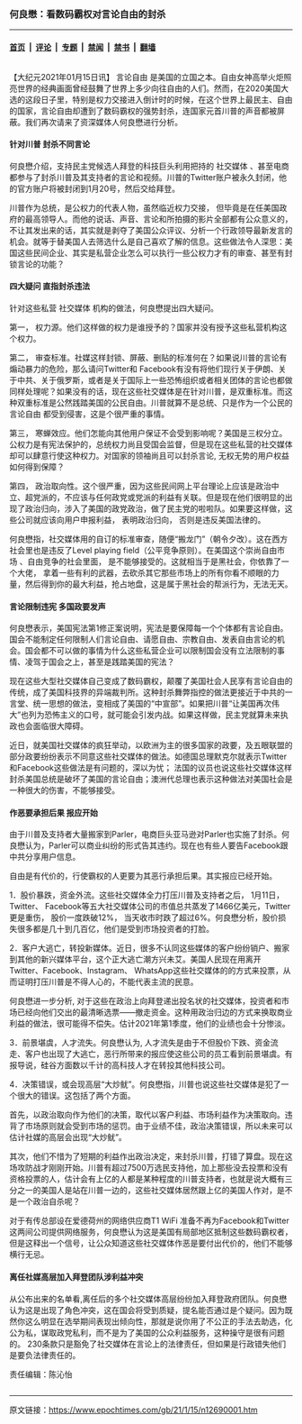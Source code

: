 ### 何良懋：看数码霸权对言论自由的封杀

---

#### [首页](../../../..?n12690001) &nbsp;|&nbsp; [评论](../../../../../epoch-comment?n12690001) &nbsp;|&nbsp; [专题](../../../../../epoch-special?n12690001) &nbsp;|&nbsp; [禁闻](../../../../../epoch-news?n12690001) &nbsp;|&nbsp; [禁书](../../../../../books?n12690001) &nbsp;|&nbsp; [翻墙](https://github.com/gfw-breaker/nogfw/blob/master/README.md?n12690001)


<div class="column" id="artbody" itemprop="articleBody">
 <!-- article content begin -->
 <p>
  【大纪元2021年01月15日讯】
  <ok href="https://www.epochtimes.com/gb/tag/%E8%A8%80%E8%AE%BA%E8%87%AA%E7%94%B1.html">
   言论自由
  </ok>
  是美国的立国之本。自由女神高举火炬照亮世界的经典画面曾经鼓舞了世界上多少向往自由的人们。然而，在2020美国大选的这段日子里，特别是权力交接进入倒计时的时候，在这个世界上最民主、自由的国家，言论自由却遭到了数码霸权的强势封杀，连国家元首川普的声音都被屏蔽。我们再次请来了资深媒体人何良懋进行分析。
 </p>
 <h4>
  <strong>
   针对川普 封杀不同言论
  </strong>
 </h4>
 <p>
  何良懋介绍，支持民主党候选人拜登的科技巨头利用把持的
  <ok href="https://www.epochtimes.com/gb/tag/%E7%A4%BE%E4%BA%A4%E5%AA%92%E4%BD%93.html">
   社交媒体
  </ok>
  、甚至电商都参与了封杀川普及其支持者的言论和视频。川普的Twitter账户被永久封闭，他的官方账户将被封闭到1月20号，然后交给拜登。
 </p>
 <p>
  川普作为总统，是公权力的代表人物，虽然临近权力交接， 但毕竟是在任美国政府的最高领导人。而他的说话、声音、言论和所拍摄的影片全部都有公众意义的，不让其发出来的话，其实就是剥夺了美国公众评议、分析一个行政领导最新发言的机会。就等于替美国人去筛选什么是自己喜欢了解的信息。这些做法令人深思：美国这些民间企业、其实是私营企业怎么可以执行一些公权力才有的审查、甚至有封锁言论的功能？
 </p>
 <h4>
  <strong>
   四大疑问
  </strong>
  <strong>
   直指封杀违法
  </strong>
 </h4>
 <p>
  针对这些私营
  <ok href="https://www.epochtimes.com/gb/tag/%E7%A4%BE%E4%BA%A4%E5%AA%92%E4%BD%93.html">
   社交媒体
  </ok>
  机构的做法，何良懋提出四大疑问。
 </p>
 <p>
  第一， 权力源。他们这样做的权力是谁授予的？国家并没有授予这些私营机构这个权力。
 </p>
 <p>
  第二， 审查标准。社媒这样封锁、屏蔽、删贴的标准何在？如果说川普的言论有煽动暴力的危险，那么请问Twitter和 Facebook有没有将他们现行关于伊朗、关于中共、关于俄罗斯，或者是关于国际上一些恐怖组织或者相关团体的言论也都做同样处理呢？如果没有的话，现在这些社交媒体是在针对川普，是双重标准。而这种双重标准是公然践踏美国的公民自由。川普就算不是总统、只是作为一个公民的
  <ok href="https://www.epochtimes.com/gb/tag/%E8%A8%80%E8%AE%BA%E8%87%AA%E7%94%B1.html">
   言论自由
  </ok>
  都受到侵害，这是个很严重的事情。
 </p>
 <p>
  第三， 寒蝉效应。他们怎能向其他用户保证不会受到影响呢？美国是三权分立。公权力是有宪法保护的，总统权力尚且受国会监督，但是现在这些私营的社交媒体却可以肆意行使这种权力。对国家的领袖尚且可以封杀言论, 无权无势的用户权益如何得到保障？
 </p>
 <p>
  第四， 政治取向性。这个很严重，因为这些民间网上平台理论上应该是政治中立、超党派的，不应该与任何政党或党派的利益有关联。但是现在他们很明显的出现了政治归向，涉入了美国的政党政治，做了民主党的啦啦队。如果要这样做，这些公司就应该向用户申报利益， 表明政治归向， 否则是违反美国法律的。
 </p>
 <p>
  何良懋指，社交媒体用的自订的标准审查，随便“搬龙门”（朝令夕改）。这在西方社会里也是违反了Level playing field（公平竞争原则）。在美国这个崇尚自由市场 、自由竞争的社会里面， 是不能够接受的。这就相当于是黑社会，你依靠了一个大佬， 拿着一些有利的武器，去砍杀其它那些市场上的所有你看不顺眼的力量，然后得到你的最大利益，抢占地盘，这是属于黑社会的帮派行为，无法无天。
 </p>
 <h4>
  <strong>
   言论限制违宪 多国政要发声
  </strong>
 </h4>
 <p>
  何良懋表示，美国宪法第1修正案说明，宪法是要保障每一个个体都有言论自由。国会不能制定任何限制人们言论自由、请愿自由、宗教自由、发表自由言论的机会。国会都不可以做的事情为什么这些私营企业可以限制国会没有立法限制的事情、凌驾于国会之上，甚至是践踏美国的宪法？
 </p>
 <p>
  现在这些大型社交媒体自己变成了数码霸权，颠覆了美国社会人民享有言论自由的传统，成了美国科技界的异端裁判所。这种封杀舞弊指控的做法更接近于中共的一言堂、统一思想的做法，变相成了美国的“中宣部”。如果把川普“让美国再次伟大”也列为恐怖主义的口号，就可能会引发内战。如果这样做，民主党就算未来执政也会面临很大障碍。
 </p>
 <p>
  近日，就美国社交媒体的疯狂举动，以欧洲为主的很多国家的政要，及五眼联盟的部分政要纷纷表示不同意这些社交媒体的做法。如德国总理默克尔就表示Twitter和Facebook这些做法是有问题的，深以为忧； 法国的议员也说这些社交媒体这样封杀美国总统是破坏了美国的言论自由；澳洲代总理也表示这种做法对美国社会是一种很大的伤害，不能够接受。
 </p>
 <h4>
  <strong>
   作恶要承担后果
  </strong>
  <strong>
   报应开始
  </strong>
 </h4>
 <p>
  由于川普及支持者大量搬家到Parler，电商巨头亚马逊对Parler也实施了封杀。何良懋认为，Parler可以商业纠纷的形式告其违约。现在也有些人要告Facebook跟中共分享用户信息。
 </p>
 <p>
  自由是有代价的，行使霸权的人更要为其恶行承担后果。其实报应已经开始。
 </p>
 <p>
  1．股价暴跌，资金外流。这些社交媒体全力打压川普及支持者之后， 1月11日， Twitter、 Facebook等五大社交媒体公司的市值总共蒸发了1466亿美元，Twitter更是重伤， 股价一度跌破12%， 当天收市时跌了超过6%。何良懋分析，股价损失很多都是几十到几百亿，他们是受到市场投资者的打脸。
 </p>
 <p>
  2．客户大逃亡，转投新媒体。近日，很多不认同这些媒体的客户纷纷销户、搬家到其他的新兴媒体平台，这个正大逃亡潮方兴未艾。美国人民现在用离开 Twitter、Facebook、Instagram、 WhatsApp这些社交媒体的的方式来投票，从而证明打压川普是不得人心的，不能代表主流的民意。
 </p>
 <p>
  何良懋进一步分析, 对于这些在政治上向拜登递出投名状的社交媒体，投资者和市场已经向他们交出的最清晰选票——撤走资金。这种用政治归边的方式来换取商业利益的做法，很可能得不偿失。估计2021年第1季度，他们的业绩也会十分惨淡。
 </p>
 <p>
  3．前景堪虞，人才流失。何良懋认为, 人才流失是由于不但股价下跌、资金流走、客户也出现了大逃亡，恶行所带来的报应使这些公司的员工看到前景堪虞。有报导说，硅谷方面数以千计的高科技人才在转投其他科技公司。
 </p>
 <p>
  4．决策错误，或会现高层“大炒鱿”。何良懋指，川普也说这些社交媒体是犯了一个很大的错误。这包括了两个方面。
 </p>
 <p>
  首先，以政治取向作为他们的决策，取代以客户利益、市场利益作为决策取向。违背了市场原则就会受到市场的惩罚。由于业绩不佳，政治决策错误，所以未来可以估计社媒的高层会出现“大炒鱿”。
 </p>
 <p>
  其次，他们不惜为了短期的利益作出政治决定，来封杀川普，打错了算盘。现在这场攻防战才刚刚开始。川普有超过7500万选民支持他，加上那些没去投票和没有资格投票的人，估计会有上亿的人都是某种程度的川普支持者，也就是说大概有三分之一的美国人是站在川普一边的，这些社交媒体居然跟上亿的美国人作对，是不是一个政治自杀呢？
 </p>
 <p>
  对于有传总部设在爱德荷州的网络供应商T1 WiFi 准备不再为Facebook和Twitter这两间公司提供网络服务，何良懋认为这是美国有局部地区抵制这些数码霸权者，但是这释出一个信号，让公众知道这些社交媒体作恶是要付出代价的，他们不能够横行无忌。
 </p>
 <h4>
  <strong>
   离任社媒高层加入拜登团队涉利益冲突
  </strong>
 </h4>
 <p>
  从公布出来的名单看,离任后的多个社交媒体高层纷纷加入拜登政府团队。何良懋认为这是出现了角色冲突，这在国会将受到质疑，提名能否通过是个疑问。因为既然你这么明显在选举期间表现出倾向性，那就是说你用了不公正的手法去助选，化公为私，谋取政党私利，而不是为了美国的公众利益服务，这种操守是很有问题的。 230条款只是豁免了社交媒体在言论上的法律责任，但如果是行政错失他们是要负法律责任的。
 </p>
 <p>
  责任编辑：陈沁怡
 </p>
 <!-- article content end -->
</div>


---

原文链接：https://www.epochtimes.com/gb/21/1/15/n12690001.htm